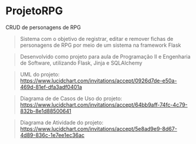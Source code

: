 # ProjetoRPG
CRUD de personagens de RPG


>Sistema com o objetivo de registrar, editar e remover fichas de personagens de RPG por meio de um sistema na framework Flask

>Desenvolvido como projeto para aula de Programação II e Engenharia de Software, utilizando Flask, Jinja e SQLAlchemy

>UML do projeto: https://www.lucidchart.com/invitations/accept/0926d7de-e50a-469d-81ef-dfa3adf0401a

>Diagrama de de Casos de Uso do projeto: https://www.lucidchart.com/invitations/accept/64bb9aff-74fc-4c79-832b-8e1d88500641

>Diagrama de Atividade do projeto: https://www.lucidchart.com/invitations/accept/5e8ad9e9-8d67-4d89-836c-1e7ee1ec36ac